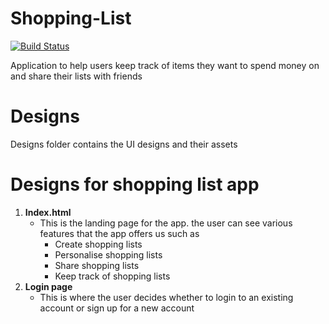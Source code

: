 # Shopping-List

[![Build Status](https://travis-ci.org/freeCodeCamp/how-to-contribute-to-open-source.svg?branch=master)](https://travis-ci.org/freeCodeCamp/how-to-contribute-to-open-source)

Application to help users keep track of items they want to spend money on and share their lists with friends

# Designs
Designs folder contains the UI designs and their assets
# Designs for shopping list app
1. <b>Index.html</b>
    * This is the landing page for the app. the user can see various features that the app offers us such as
        - Create shopping lists
        - Personalise shopping lists
        - Share shopping lists
        - Keep track of shopping lists
2. <b>Login page</b>
    * This is where the user decides whether to login to an existing account or sign up for a new account